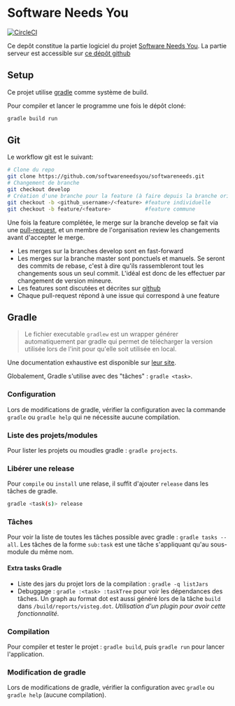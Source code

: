 # Software Needs You
[![CircleCI](https://circleci.com/gh/softwareneedsyou/softwareneedsyou/tree/develop.svg?style=shield)](https://circleci.com/gh/softwareneedsyou/softwareneedsyou/tree/develop)

Ce depôt constitue la partie logiciel du projet [Software Needs You](https://github.com/softwareneedstou).
La partie serveur est accessible sur [ce dépôt github](https://github.com/softwareneedsyou/softwareneedsyou-server)

## Setup
Ce projet utilise [gradle](https://gradle.org/) comme système de build.

Pour compiler et lancer le programme une fois le dépôt cloné:
```bash
gradle build run
```

## Git
Le  workflow git est le suivant:
```bash
# Clone du repo
git clone https://github.com/softwareneedsyou/softwareneeds.git
# Changement de branche
git checkout develop
# Création d'une branche pour la feature (à faire depuis la branche origin/develop)
git checkout -b <github_username>/<feature> #feature individuelle
git checkout -b feature/<feature>           #feature commune
```
Une fois la feature complétée, le merge sur la branche develop se fait via une [pull-request](https://github.com/softwareneedsyou/softwareneedsyou/pulls), et un membre de l'organisation review les changements avant d'accepter le merge.

* Les merges sur la branches develop sont en fast-forward
* Les merges sur la branche master sont ponctuels et manuels. Se seront des commits de rebase, c'est à dire qu'ils rassembleront tout les changements sous un seul commit.
  L'idéal est donc de les effectuer par changement de version mineure.
* Les features sont discutées et décrites sur [github](https://github.com/softwareneedsyou/softwareneedsyou/projects)
* Chaque pull-request répond à une issue qui correspond à une feature 

## Gradle
>Le fichier executable `gradlew` est un wrapper générer automatiquement par gradle qui permet de télécharger la
version utilisée lors de l'init pour qu'elle soit utilisée en local.

Une documentation exhaustive est disponible sur [leur site](https://docs.gradle.org/3.4.1/userguide/userguide.html).

Globalement, Gradle s'utilise avec des "tâches" : `gradle <task>`.

### Configuration
Lors de modifications de gradle, vérifier la configuration avec la commande `gradle` ou `gradle help` qui ne nécessite
aucune compilation.

### Liste des projets/modules
Pour lister les projets ou moudles gradle : ```gradle projects```.

### Libérer une release
Pour ```compile``` ou ```install``` une relase, il suffit d'ajouter ```release``` dans les tâches de gradle.
```bash
gradle <task(s)> release
```

### Tâches
Pour voir la liste de toutes les tâches possible avec gradle : `gradle tasks --all`.
Les tâches de la forme `sub:task` est une tâche s'appliquant qu'au sous-module du même nom.

#### Extra tasks Gradle
* Liste des jars du projet lors de la compilation : `gradle -q listJars`
* Debuggage : `gradle :<task> :taskTree` pour voir les dépendances des tâches.
Un graph au format dot est aussi généré lors de la tâche `build` dans `/build/reports/visteg.dot`.
*Utilisation d'un plugin pour avoir cette fonctionnalité.*

### Compilation
Pour compiler et tester le projet : `gradle build`, puis `gradle run` pour lancer l'application.

### Modification de gradle
Lors de modifications de gradle, vérifier la configuration avec `gradle` ou `gradle help` (aucune compilation).
